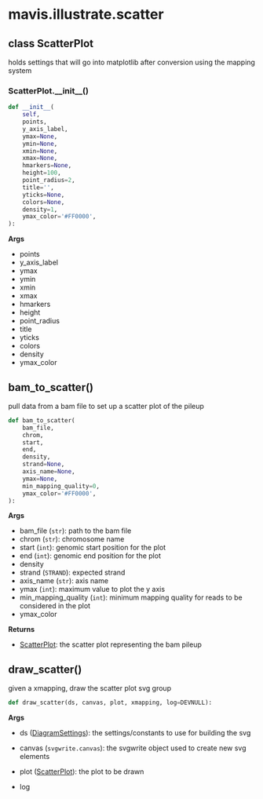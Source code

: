 # mavis.illustrate.scatter

## class ScatterPlot

holds settings that will go into matplotlib after conversion using the mapping system

### ScatterPlot.\_\_init\_\_()

```python
def __init__(
    self,
    points,
    y_axis_label,
    ymax=None,
    ymin=None,
    xmin=None,
    xmax=None,
    hmarkers=None,
    height=100,
    point_radius=2,
    title='',
    yticks=None,
    colors=None,
    density=1,
    ymax_color='#FF0000',
):
```

**Args**

- points
- y_axis_label
- ymax
- ymin
- xmin
- xmax
- hmarkers
- height
- point_radius
- title
- yticks
- colors
- density
- ymax_color


## bam\_to\_scatter()

pull data from a bam file to set up a scatter plot of the pileup

```python
def bam_to_scatter(
    bam_file,
    chrom,
    start,
    end,
    density,
    strand=None,
    axis_name=None,
    ymax=None,
    min_mapping_quality=0,
    ymax_color='#FF0000',
):
```

**Args**

- bam_file (`str`): path to the bam file
- chrom (`str`): chromosome name
- start (`int`): genomic start position for the plot
- end (`int`): genomic end position for the plot
- density
- strand (`STRAND`): expected strand
- axis_name (`str`): axis name
- ymax (`int`): maximum value to plot the y axis
- min_mapping_quality (`int`): minimum mapping quality for reads to be considered in the plot
- ymax_color

**Returns**

- [ScatterPlot](#class-scatterplot): the scatter plot representing the bam pileup

## draw\_scatter()

given a xmapping, draw the scatter plot svg group

```python
def draw_scatter(ds, canvas, plot, xmapping, log=DEVNULL):
```

**Args**

- ds ([DiagramSettings](../constants/#class-diagramsettings)): the settings/constants to use for building the svg
- canvas (`svgwrite.canvas`): the svgwrite object used to create new svg elements
- plot ([ScatterPlot](#class-scatterplot)): the plot to be drawn

- log
